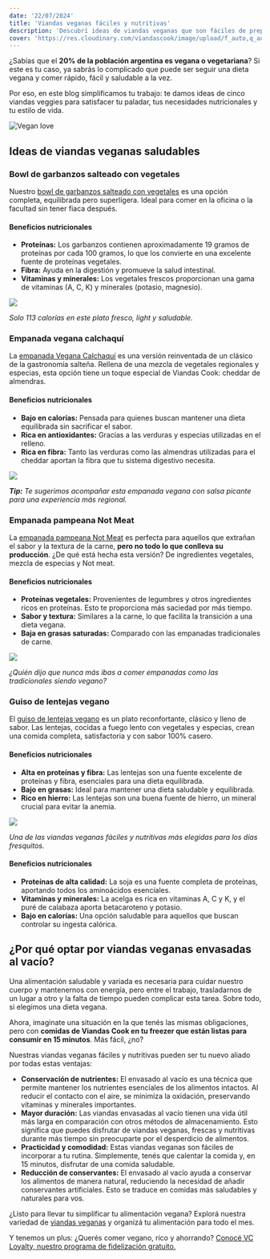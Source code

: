 ```yaml
---
date: '22/07/2024'
title: 'Viandas veganas fáciles y nutritivas'
description: 'Descubrí ideas de viandas veganas que son fáciles de preparar, nutritivas y listas en solo 15 minutos.'
cover: 'https://res.cloudinary.com/viandascook/image/upload/f_auto,q_auto/v1/blog/n2varhesdf0pzvnqp25f'
---
```


<p>¿Sabías que el <strong>20% de la población argentina es vegana o vegetariana</strong>? Si este es tu caso, ya sabrás lo complicado que puede ser seguir una dieta vegana y comer rápido, fácil y saludable a la vez.</p>
<p>Por eso, en este blog simplificamos tu trabajo: te damos ideas de cinco viandas veggies para satisfacer tu paladar, tus necesidades nutricionales y tu estilo de vida.</p>

<div>

  <img src="https://res.cloudinary.com/viandascook/image/upload/f_auto,q_auto/v1/blog/ou0kifiwbutxgzhv0xfn" title="Vegan love">

</div>

<h2>Ideas de viandas veganas saludables</h2>

<h3>Bowl de garbanzos salteado con vegetales</h3>
<p>Nuestro <a href="/plato/bowl-de-garbanzos-salteado-con-vegetales" title="Bowl de garbanzos salteado con vegetales">bowl de garbanzos salteado con vegetales</a> es una opción completa, equilibrada pero superligera. Ideal para comer en la oficina o la facultad sin tener fiaca después.</p>

<h4>Beneficios nutricionales</h4>
<ul>
  <li><strong>Proteínas:</strong> Los garbanzos contienen aproximadamente 19 gramos de proteínas por cada 100 gramos, lo que los convierte en una excelente fuente de proteínas vegetales.</li>
  <li><strong>Fibra:</strong> Ayuda en la digestión y promueve la salud intestinal.</li>
  <li><strong>Vitaminas y minerales:</strong> Los vegetales frescos proporcionan una gama de vitaminas (A, C, K) y minerales (potasio, magnesio).</li>
</ul>

<div>

<a href="/plato/bowl-de-garbanzos-salteado-con-vegetales" title="Bowl de garbanzos salteado con vegetales">
  <img src="https://res.cloudinary.com/viandascook/image/upload/f_auto,q_auto/jexgib07l8fodbfjvwmt">
</a>

<em>Solo 113 calorías en este plato fresco, light y saludable.</em>

</div>

<h3>Empanada vegana calchaquí</h3>
<p>La <a href="/plato/empanada-vegana-calchaqui" title="Empanada Vegana Calchaquí">empanada Vegana Calchaquí</a> es una versión reinventada de un clásico de la gastronomía salteña. Rellena de una mezcla de vegetales regionales y especias, esta opción tiene un toque especial de Viandas Cook: cheddar de almendras.</p>

<h4>Beneficios nutricionales</h4>
<ul>
  <li><strong>Bajo en calorías:</strong> Pensada para quienes buscan mantener una dieta equilibrada sin sacrificar el sabor.</li>
  <li><strong>Rica en antioxidantes:</strong> Gracias a las verduras y especias utilizadas en el relleno.</li>
  <li><strong>Rica en fibra:</strong> Tanto las verduras como las almendras utilizadas para el cheddar aportan la fibra que tu sistema digestivo necesita.</li>
</ul>

<div>

<a href="/plato/empanada-vegana-calchaqui" title="Empanada Vegana Calchaquí">
  <img src="https://res.cloudinary.com/viandascook/image/upload/f_auto,q_auto/w5er2zlagstaqqstshaw">
</a>

<em><strong>Tip:</strong> Te sugerimos acompañar esta empanada vegana con salsa picante para una experiencia más regional.</em>

</div>

<h3>Empanada pampeana Not Meat</h3>
<p>La <a href="/plato/empanada-pampeana-not-meat" title="Empanada pampeana Not Meat">empanada pampeana Not Meat</a> es perfecta para aquellos que extrañan el sabor y la textura de la carne, <strong>pero no todo lo que conlleva su producción</strong>. ¿De qué está hecha esta versión? De ingredientes vegetales, mezcla de especias y Not meat.</p>

<h4>Beneficios nutricionales</h4>
<ul>
  <li><strong>Proteínas vegetales:</strong> Provenientes de legumbres y otros ingredientes ricos en proteínas. Esto te proporciona más saciedad por más tiempo.</li>
  <li><strong>Sabor y textura:</strong> Similares a la carne, lo que facilita la transición a una dieta vegana.</li>
  <li><strong>Baja en grasas saturadas:</strong> Comparado con las empanadas tradicionales de carne.</li>
</ul>

<div>

<a href="/plato/empanada-pampeana-not-meat" title="Empanada pampeana Not Meat">
  <img src="https://res.cloudinary.com/viandascook/image/upload/f_auto,q_auto/yec76lktl5blwbaethtp">
</a>

<em>¿Quién dijo que nunca más ibas a comer empanadas como las tradicionales siendo vegano?</em>

</div>

<h3>Guiso de lentejas vegano</h3>
<p>El <a href="/plato/guiso-de-lentejas-vegano" title="Guiso de lentejas vegano">guiso de lentejas vegano</a> es un plato reconfortante, clásico y lleno de sabor. Las lentejas, cocidas a fuego lento con vegetales y especias, crean una comida completa, satisfactoria y con sabor 100% casero.</p>

<h4>Beneficios nutricionales</h4>
<ul>
  <li><strong>Alta en proteínas y fibra:</strong> Las lentejas son una fuente excelente de proteínas y fibra, esenciales para una dieta equilibrada.</li>
  <li><strong>Bajo en grasas:</strong> Ideal para mantener una dieta saludable y equilibrada.</li>
  <li><strong>Rico en hierro:</strong> Las lentejas son una buena fuente de hierro, un mineral crucial para evitar la anemia.</li>
</ul>

<div>

<a href="/plato/guiso-de-lentejas-vegano" title="Guiso de lentejas vegano">
  <img src="https://res.cloudinary.com/viandascook/image/upload/f_auto,q_auto/tijtbtvmzdtiqfztper6">
</a>

<em>Una de las viandas veganas fáciles y nutritivas más elegidas para los días fresquitos.</em>

</div>

<h4>Beneficios nutricionales</h4>
<ul>
  <li><strong>Proteínas de alta calidad:</strong> La soja es una fuente completa de proteínas, aportando todos los aminoácidos esenciales.</li>
  <li><strong>Vitaminas y minerales:</strong> La acelga es rica en vitaminas A, C y K, y el puré de calabaza aporta betacaroteno y potasio.</li>
  <li><strong>Bajo en calorías:</strong> Una opción saludable para aquellos que buscan controlar su ingesta calórica.</li>
</ul>

<h2>¿Por qué optar por viandas veganas envasadas al vacío?</h2>
<p>Una alimentación saludable y variada es necesaria para cuidar nuestro cuerpo y mantenernos con energía, pero entre el trabajo, trasladarnos de un lugar a otro y la falta de tiempo pueden complicar esta tarea. Sobre todo, si elegimos una dieta vegana.</p>
<p>Ahora, imaginate una situación en la que tenés las mismas obligaciones, pero con <strong>comidas de Viandas Cook en tu freezer que están listas para consumir en 15 minutos</strong>. Más fácil, ¿no?</p>
<p>Nuestras viandas veganas fáciles y nutritivas pueden ser tu nuevo aliado por todas estas ventajas:</p>

<ul>
  <li><strong>Conservación de nutrientes:</strong> El envasado al vacío es una técnica que permite mantener los nutrientes esenciales de los alimentos intactos. Al reducir el contacto con el aire, se minimiza la oxidación, preservando vitaminas y minerales importantes.</li>
  <li><strong>Mayor duración:</strong> Las viandas envasadas al vacío tienen una vida útil más larga en comparación con otros métodos de almacenamiento. Esto significa que puedes disfrutar de viandas veganas, frescas y nutritivas durante más tiempo sin preocuparte por el desperdicio de alimentos.</li>
  <li><strong>Practicidad y comodidad:</strong> Estas viandas veganas son fáciles de incorporar a tu rutina. Simplemente, tenés que calentar la comida y, en 15 minutos, disfrutar de una comida saludable.</li>
  <li><strong>Reducción de conservantes:</strong> El envasado al vacío ayuda a conservar los alimentos de manera natural, reduciendo la necesidad de añadir conservantes artificiales. Esto se traduce en comidas más saludables y naturales para vos.</li>
</ul>

<p>¿Listo para llevar tu simplificar tu alimentación vegana? Explorá nuestra variedad de <a href="/menu?type=Vegano">viandas veganas</a> y organizá tu alimentación para todo el mes.</p>
<p>Y tenemos un plus: ¿Querés comer vegano, rico y ahorrando? <a href="/loyalty">Conocé VC Loyalty, nuestro programa de fidelización gratuito.</a></p>
